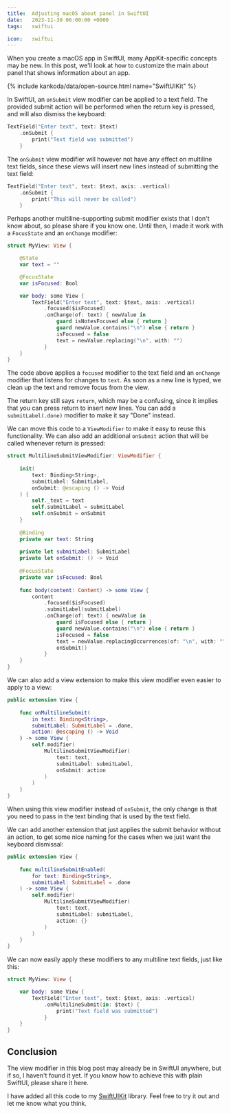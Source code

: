 ```yaml
---
title:  Adjusting macOS about panel in SwiftUI
date:   2023-11-30 06:00:00 +0000
tags:   swiftui

icon:   swiftui
---
```


When you create a macOS app in SwiftUI, many AppKit-specific concepts may be new. In this post, we'll look at how to customize the main about panel that shows information about an app.

{% include kankoda/data/open-source.html name="SwiftUIKit" %}

In SwiftUI, an `onSubmit` view modifier can be applied to a text field. The provided submit action will be performed when the return key is pressed, and will also dismiss the keyboard:

```swift
TextField("Enter text", text: $text)
    .onSubmit {
        print("Text field was submitted")
    }
```

The `onSubmit` view modifier will however not have any effect on multiline text fields, since these views will insert new lines instead of submitting the text field:

```swift
TextField("Enter text", text: $text, axis: .vertical)
    .onSubmit {
        print("This will never be called")
    }
```

Perhaps another multiline-supporting submit modifier exists that I don't know about, so please share if you know one. Until then, I made it work with a `FocusState` and an `onChange` modifier:

```swift
struct MyView: View {

    @State
    var text = ""

    @FocusState
    var isFocused: Bool

    var body: some View {
        TextField("Enter text", text: $text, axis: .vertical)
            .focused($isFocused)
            .onChange(of: text) { newValue in
                guard isNotesFocused else { return }
                guard newValue.contains("\n") else { return }
                isFocused = false
                text = newValue.replacing("\n", with: "")
            }
    }
}
```

The code above applies a `focused` modifier to the text field and an `onChange` modifier that listens for changes to `text`. As soon as a new line is typed, we clean up the text and remove focus from the view.

The return key still says `return`, which may be a confusing, since it implies that you can press return to insert new lines. You can add a `submitLabel(.done)` modifier to make it say "Done" instead.

We can move this code to a `ViewModifier` to make it easy to reuse this functionality. We can also add an additional `onSubmit` action that will be called whenever return is pressed:

```swift
struct MultilineSubmitViewModifier: ViewModifier {
    
    init(
        text: Binding<String>,
        submitLabel: SubmitLabel,
        onSubmit: @escaping () -> Void
    ) {
        self._text = text
        self.submitLabel = submitLabel
        self.onSubmit = onSubmit
    }
    
    @Binding
    private var text: String
    
    private let submitLabel: SubmitLabel
    private let onSubmit: () -> Void
    
    @FocusState
    private var isFocused: Bool
    
    func body(content: Content) -> some View {
        content
            .focused($isFocused)
            .submitLabel(submitLabel)
            .onChange(of: text) { newValue in
                guard isFocused else { return }
                guard newValue.contains("\n") else { return }
                isFocused = false
                text = newValue.replacingOccurrences(of: "\n", with: "")
                onSubmit()
            }
    }
}
```

We can also add a view extension to make this view modifier even easier to apply to a view:

```swift
public extension View {
    
    func onMultilineSubmit(
        in text: Binding<String>,
        submitLabel: SubmitLabel = .done,
        action: @escaping () -> Void
    ) -> some View {
        self.modifier(
            MultilineSubmitViewModifier(
                text: text,
                submitLabel: submitLabel,
                onSubmit: action
            )
        )
    }
}
```

When using this view modifier instead of `onSubmit`, the only change is that you need to pass in the text binding that is used by the text field.

We can add another extension that just applies the submit behavior without an action, to get some nice naming for the cases when we just want the keyboard dismissal:

```swift
public extension View {
    
    func multilineSubmitEnabled(
        for text: Binding<String>,
        submitLabel: SubmitLabel = .done
    ) -> some View {
        self.modifier(
            MultilineSubmitViewModifier(
                text: text,
                submitLabel: submitLabel,
                action: {}
            )
        )
    }
}
```

We can now easily apply these modifiers to any multiline text fields, just like this:

```swift
struct MyView: View {

    var body: some View {
        TextField("Enter text", text: $text, axis: .vertical)
            .onMultilineSubmit(in: $text) {
                print("Text field was submitted")
            }
    }
}
```


## Conclusion

The view modifier in this blog post may already be in SwiftUI anywhere, but if so, I haven't found it yet. If you know how to achieve this with plain SwiftUI, please share it here.

I have added all this code to my [SwiftUIKit]({{project.url}}) library. Feel free to try it out and let me know what you think.
